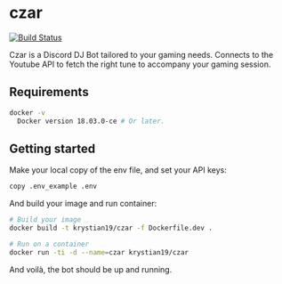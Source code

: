 # czar

[![Build Status](https://github.com/Krystian19/czar/workflows/build/badge.svg)](https://github.com/Krystian19/czar/actions)

Czar is a Discord DJ Bot tailored to your gaming needs. Connects to the Youtube API to fetch the right tune to accompany your gaming session.

## Requirements
```sh
docker -v
  Docker version 18.03.0-ce # Or later.
```

## Getting started

Make your local copy of the env file, and set your API keys:
```sh
copy .env_example .env
```

And build your image and run container:
```sh
# Build your image
docker build -t krystian19/czar -f Dockerfile.dev .

# Run on a container
docker run -ti -d --name=czar krystian19/czar
```

And voilà, the bot should be up and running.